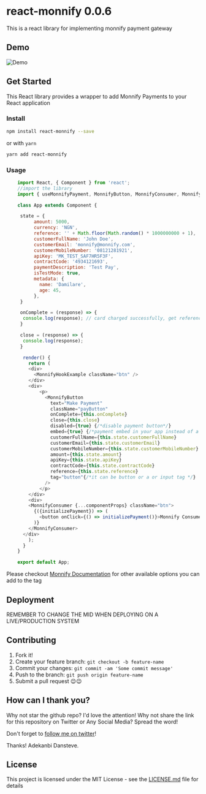 # react-monnify 0.0.6

This is a react library for implementing monnify payment gateway

## Demo

![Demo](App.png?raw=true 'Demo Image')

## Get Started

This React library provides a wrapper to add Monnify Payments to your React application

### Install

```sh
npm install react-monnify --save
```

or with `yarn`

```sh
yarn add react-monnify
```

### Usage

```javascript
    import React, { Component } from 'react';
    //import the library
    import { useMonnifyPayment, MonnifyButton, MonnifyConsumer, MonnifyHookExample } from 'react-monnify';

    class App extends Component {

     state = {
          amount: 5000,
          currency: 'NGN',
          reference: '' + Math.floor(Math.random() * 1000000000 + 1),
          customerFullName: 'John Doe',
          customerEmail: 'monnify@monnify.com',
          customerMobileNumber: '08121281921',
          apiKey: 'MK_TEST_SAF7HR5F3F',
          contractCode: '4934121693',
          paymentDescription: 'Test Pay',
          isTestMode: true,
          metadata: {
            name: 'Damilare',
            age: 45,
          },
     }

     onComplete = (response) => {
      console.log(response); // card charged successfully, get reference here
     }

     close = (response) => {
      console.log(response);
     }

      render() {
        return (
        <div>
          <MonnifyHookExample className="btn" />
        </div>
        <div>
            <p>
              <MonnifyButton
                text="Make Payment"
                className="payButton"
                onComplete={this.onComplete}
                close={this.close}
                disabled={true} {/*disable payment button*/}
                embed={true} {/*payment embed in your app instead of a pop up*/}
                customerFullName={this.state.customerFullName}
                customerEmail={this.state.customerEmail}
                customerMobileNumber={this.state.customerMobileNumber}
                amount={this.state.amount}
                apiKey={this.state.apiKey}
                contractCode={this.state.contractCode}
                reference={this.state.reference}
                tag="button"{/*it can be button or a or input tag */}
              />
            </p>
        </div>
        <div>
        <MonnifyConsumer {...componentProps} className="btn">
          {({initializePayment}) => (
            <button onClick={() => initializePayment()}>Monnify Consumer Implementation</button>
          )}
        </MonnifyConsumer>
      </div>
        );
      }
    }

    export default App;
```

Please checkout [Monnify Documentation](https://docs.teamapt.com/display/MON/Monnify+Web+SDK) for other available options you can add to the tag

## Deployment

REMEMBER TO CHANGE THE MID WHEN DEPLOYING ON A LIVE/PRODUCTION SYSTEM

## Contributing

1. Fork it!
2. Create your feature branch: `git checkout -b feature-name`
3. Commit your changes: `git commit -am 'Some commit message'`
4. Push to the branch: `git push origin feature-name`
5. Submit a pull request 😉😉

## How can I thank you?

Why not star the github repo? I'd love the attention! Why not share the link for this repository on Twitter or Any Social Media? Spread the word!

Don't forget to [follow me on twitter](https://twitter.com/dansteveade)!

Thanks!
Adekanbi Dansteve.

## License

This project is licensed under the MIT License - see the [LICENSE.md](LICENSE.md) file for details

